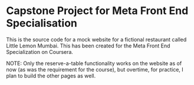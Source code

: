 # Capstone Project for Meta Front End Specialisation

This is the source code for a mock website for a fictional restaurant called Little Lemon Mumbai. This has been created for the Meta Front End Specialization on Coursera. 

NOTE: Only the reserve-a-table functionality works on the website as of now (as was the requirement for the course), but overtime, for practice, I plan to build the other pages as well. 

